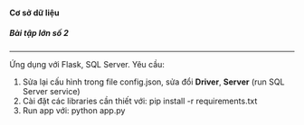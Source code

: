 #### Cơ sở dữ liệu
##### Bài tập lớn số 2
***
Ứng dụng với Flask, SQL Server.
Yêu cầu:
1. Sửa lại cấu hình trong file config.json, sửa đổi **Driver**, **Server** (run SQL Server service)
2. Cài đặt các libraries cần thiết với: pip install -r requirements.txt
3. Run app với: python app.py